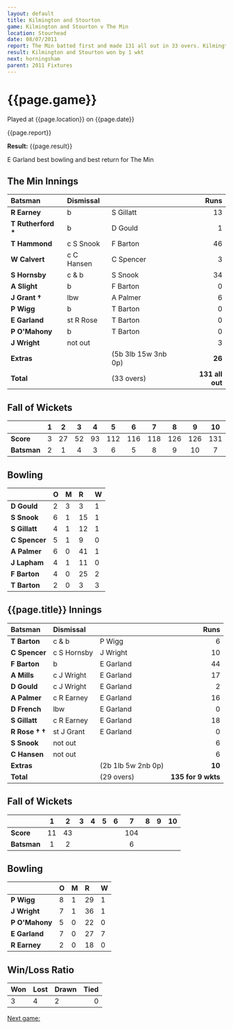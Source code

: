 ```yaml
---
layout: default
title: Kilmington and Stourton
game: Kilmington and Stourton v The Min
location: Stourhead
date: 08/07/2011
report: The Min batted first and made 131 all out in 33 overs. Kilmington and Stourton replied with 135 for 9 wkts in 29 overs
result: Kilmington and Stourton won by 1 wkt
next: horningsham
parent: 2011 Fixtures
---
```


# {{page.game}}

Played at {{page.location}} on {{page.date}}

{{page.report}}

**Result:** {{page.result}}

E Garland best bowling and best return for The Min

## The Min Innings

| Batsman | Dismissal |  | Runs |
|:---|:---|---|---:|
| **R Earney** | b | S Gillatt | 13 |
| **T Rutherford &#42;** | b | D Gould | 1 |
| **T Hammond** | c S Snook | F Barton | 46 |
| **W Calvert** | c C Hansen | C Spencer | 3 |
| **S Hornsby** | c & b | S Snook | 34 |
| **A Slight** | b | F Barton | 0 |
| **J Grant &#8224;** | lbw | A Palmer | 6 |
| **P Wigg** | b | T Barton | 0 |
| **E Garland** | st R Rose | T Barton | 0 |
| **P O'Mahony** | b | T Barton | 0 |
| **J Wright** | not out |  | 3 |
| **Extras** | | (5b 3lb 15w 3nb 0p) | **26** |
| **Total** | | (33 overs) | **131 all out** |

## Fall of Wickets

| | 1 | 2 | 3 | 4 | 5 | 6 | 7 | 8 | 9 | 10 |
|---|:---:|:---:|:---:|:---:|:---:|:---:|:---:|:---:|:---:|:---:|
| **Score** | 3 | 27 | 52 | 93 | 112 | 116 | 118 | 126 | 126 | 131 |
| **Batsman** | 2 | 1 | 4 | 3 | 6 | 5 | 8 | 9 | 10 | 7 |

## Bowling

| | O | M | R | W |
|---|:---|:---|:---|:---|
| **D Gould** | 2 | 3 | 3 | 1 |
| **S Snook** | 6 | 1 | 15 | 1 |
| **S Gillatt** | 4 | 1 | 12 | 1 |
| **C Spencer** | 5 | 1 | 9 | 0 |
| **A Palmer** | 6 | 0 | 41 | 1 |
| **J Lapham** | 4 | 1 | 11 | 0 |
| **F Barton** | 4 | 0 | 25 | 2 |
| **T Barton** | 2 | 0 | 3 | 3 |

## {{page.title}} Innings

| Batsman | Dismissal |  | Runs |
|:---|:---|---|---:|
| **T Barton** | c & b | P Wigg | 6 |
| **C Spencer** | c S Hornsby | J Wright | 10 |
| **F Barton** | b | E Garland | 44 |
| **A Mills** | c J Wright | E Garland | 17 |
| **D Gould** | c J Wright | E Garland | 2 |
| **A Palmer** | c R Earney | E Garland| 16 |
| **D French** | lbw | E Garland | 0 |
| **S Gillatt** | c R Earney | E Garland | 18 |
| **R Rose &#8224; &#8224;** | st J Grant | E Garland | 0 |
| **S Snook** | not out |  | 6 |
| **C Hansen** | not out |  | 6 |
| **Extras** | | (2b 1lb 5w 2nb 0p) | **10** |
| **Total** | | (29 overs) | **135 for 9 wkts** |

## Fall of Wickets

| | 1 | 2 | 3 | 4 | 5 | 6 | 7 | 8 | 9 | 10 |
|---|:---:|:---:|:---:|:---:|:---:|:---:|:---:|:---:|:---:|:---:|
| **Score** | 11 | 43 |  |  |  |  | 104 |  |  |  |
| **Batsman** | 1 | 2 |  |  |  |  | 6 |  |  |  |

## Bowling

| | O | M | R | W |
|---|:---|:---|:---|:---|
| **P Wigg** | 8 | 1 | 29 | 1 |
| **J Wright** | 7 | 1 | 36 | 1 |
| **P O'Mahony** | 5 | 0 | 22 | 0 |
| **E Garland** | 7 | 0 | 27 | 7 |
| **R Earney** | 2 | 0 | 18 | 0 |

## Win/Loss Ratio

| Won | Lost | Drawn | Tied |
|:---|:---|:---|---:|
| 3 | 4 | 2 | 0 |

[Next game:]({{page.next}})